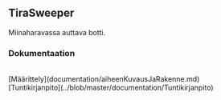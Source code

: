 ## TiraSweeper
Miinaharavassa auttava botti.<br />

### Dokumentaation
<br />
[Määrittely](documentation/aiheenKuvausJaRakenne.md) <br />
[Tuntikirjanpito](../blob/master/documentation/Tuntikirjanpito) <br />
